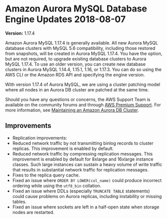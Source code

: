 # Amazon Aurora MySQL Database Engine Updates 2018\-08\-07<a name="AuroraMySQL.Updates.1174"></a>

**Version:** 1\.17\.4

Amazon Aurora MySQL 1\.17\.4 is generally available\. All new Aurora MySQL database clusters with MySQL 5\.6 compatibility, including those restored from snapshots, will be created in Aurora MySQL 1\.17\.4\. You have the option, but are not required, to upgrade existing database clusters to Aurora MySQL 1\.17\.4\. To use an older version, you can create new database clusters in Aurora MySQL 1\.14\.4, 1\.15\.1, 1\.16, or 1\.17\.3\. You can do so using the AWS CLI or the Amazon RDS API and specifying the engine version\. 

With version 1\.17\.4 of Aurora MySQL, we are using a cluster patching model where all nodes in an Aurora DB cluster are patched at the same time\. 

Should you have any questions or concerns, the AWS Support Team is available on the community forums and through [AWS Premium Support](http://aws.amazon.com/support)\. For more information, see [Maintaining an Amazon Aurora DB Cluster](USER_UpgradeDBInstance.Maintenance.md)\.

## Improvements<a name="AuroraMySQL.Updates.1174.Improvements"></a>
+  Replication improvements: 
  +  Reduced network traffic by not transmitting binlog records to cluster replicas\. This improvement is enabled by default\. 
  +  Reduced network traffic by compressing replication messages\. This improvement is enabled by default for 8xlarge and 16xlarge instance classes\. Such large instances can sustain a heavy volume of write traffic that results in substantial network traffic for replication messages\. 
  +  Fixes to the replica query cache\. 
+  Fixed an issue where `ORDER BY LOWER(col_name)` could produce incorrect ordering while using the `utf8_bin` collation\. 
+  Fixed an issue where DDLs \(especially `TRUNCATE TABLE` statements\) could cause problems on Aurora replicas, including instability or missing tables\. 
+  Fixed an issue where sockets are left in a half\-open state when storage nodes are restarted\. 